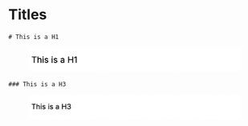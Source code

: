 # Titles

```
# This is a H1
```

<figure><img src="../.gitbook/assets/Screenshot 2024-10-10 at 13.43.34.png" alt=""><figcaption></figcaption></figure>

```
### This is a H3
```

<figure><img src="../.gitbook/assets/Screenshot 2024-10-10 at 13.51.23.png" alt=""><figcaption></figcaption></figure>
